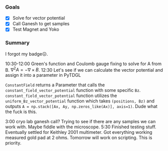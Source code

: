 ### Goals
- [x] Solve for vector potential
- [x] Call Ganesh to get samples
- [x] Test Magnet and Yoko

### Summary
I forgot my badge😖.

10:30-12:00 Green's function and Coulomb gauge fixing to solve for A from B. $\nabla^2 A = -\nabla \times B$. 
12:30  Let's see if we can calculate the vector potential and assign it into a parameter in PyTDGL

`ConstantField` returns a Parameter that calls the `constant_field_vector_potential` function with some specific `Bz`. `constant_field_vector_potential` function utilizes the `uniform_Bz_vector_potential` function which takes `(positions, Bz)` and outputs `A = np.stack([Ax, Ay, np.zeros_like(Ax)], axis=1)`.
Dude what the fuck is this.

3:00 cryo lab ganesh call? Trying to see if there are any samples we can work with. Maybe fiddle with the microscope.
5:30 Finished testing stuff. Eventually settled for Keithley 2001 multimeter. Got everything working measured gold pad at 2 ohms. Tomorrow will work on scripting. This is priority.
